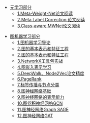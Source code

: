 <!-- docs/_sidebar.md -->

<!-- * [Home](/) -->

* [元学习部分](/meta/README.md)
    * [1.Meta-Weight-Net论文阅读](/meta/Meta-Weight-Net.md)
    * [2.Meta Label Correction 论文阅读](/meta/MLC.md)
    * [3.Class-aware MWNet论文阅读](/meta/CMWNet.md)

- [图机器学习部分](/graph/README.md)
    - [1.图机器学习导论](/graph/cs224w01.md)
    - [2.图的基本表示和特征工程](/graph/cs224w02.md)
    - [2.图的基本表示和特征工程](/graph/cs224w02)
    - [3.NetworkX工具包实战](/graph/cs224w02)
    - [4.图嵌入表示学习](/graph/cs224w02)
    - [5.DeepWalk、Node2Vec论文精度](/graph/cs224w02)
    - [6.PageRank](/graph/cs224w02)
    - [7.标签传播与节点分类](/graph/cs224w02)
    - [8.图神经网络基础](/graph/cs224w02)
    - [9.图神经网络的表示能力](/graph/cs224w02)
    - [10.图卷积神经网络GCN](/graph/cs224w02)
    - [11.图神经网络Graph SAGE](/graph/cs224w02)
    - [12.图神经网络GAT](/graph/cs224w02)

